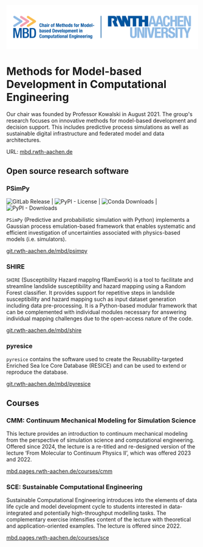 ![](./mbd.png)

# Methods for Model-based Development in Computational Engineering

Our chair was founded by Professor Kowalski in August 2021. The group's research focuses on innovative methods for model-based development and decision support. This includes predictive process simulations as well as sustainable digital infrastructure and federated model and data architectures.


URL: [mbd.rwth-aachen.de](https://www.mbd.rwth-aachen.de/)

## Open source research software

### PSimPy

![GitLab Release](https://img.shields.io/gitlab/v/release/92563?gitlab_url=https%3A%2F%2Fgit.rwth-aachen.de%2F) |
![PyPI - License](https://img.shields.io/pypi/l/psimpy) |
![Conda Downloads](https://img.shields.io/conda/d/conda-forge/psimpy) |
![PyPI - Downloads](https://img.shields.io/pypi/dm/psimpy?label=PyPI%20|%20downloads)

`PSimPy` (Predictive and probabilistic simulation with Python) implements a Gaussian process emulation-based framework that enables systematic and efficient investigation of uncertainties associated with physics-based models (i.e. simulators).

[git.rwth-aachen.de/mbd/psimpy](https://git.rwth-aachen.de/mbd/psimpy)

### SHIRE

`SHIRE` (Susceptibility Hazard mappIng fRamEwork) is a tool to facilitate and streamline landslide susceptibility and hazard mapping using a Random Forest classifier. It provides support for repetitive steps in landslide susceptibility and hazard mapping such as input dataset generation including data pre-processing.
It is a Python-based modular framework that can be complemented with individual modules necessary for answering individual mapping challenges due to the open-access nature of the code.

[git.rwth-aachen.de/mbd/shire](https://git.rwth-aachen.de/mbd/shire)

### pyresice

`pyresice` contains the software used to create the Reusability-targeted Enriched Sea Ice Core Database (RESICE) and can be used to extend or reproduce the database.

[git.rwth-aachen.de/mbd/pyresice](https://git.rwth-aachen.de/mbd/pyresice)

## Courses

### CMM: Continuum Mechanical Modeling for Simulation Science

This lecture provides an introduction to continuum mechanical modeling from the perspective of simulation science and computational engineering. Offered since 2024, the lecture is a re-titled and re-designed version of the lecture ‘From Molecular to Continuum Physics II’, which was offered 2023 and 2022.

[mbd.pages.rwth-aachen.de/courses/cmm](https://mbd.pages.rwth-aachen.de/courses/sce)

### SCE: Sustainable Computational Engineering

Sustainable Computational Engineering introduces into the elements of data life cycle and model development cycle to students interested in data-integrated and potentially high-throughput modelling tasks. The complementary exercise intensifies content of the lecture with theoretical and application-oriented examples.
The lecture is offered since 2022.

[mbd.pages.rwth-aachen.de/courses/sce](https://mbd.pages.rwth-aachen.de/courses/sce/)
